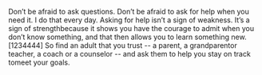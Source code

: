 Don’t be afraid to ask questions. Don’t be afraid to ask for help when you need it. I do that every day. Asking for help isn’t a sign of weakness. It’s a sign of strengthbecause it shows you have the courage to admit when you don’t know something, and that then allows you to learn something new. [1234444] So find an adult that you trust -- a parent, a grandparentor teacher, a coach or a counselor -- and ask them to help you stay on track tomeet your goals.
